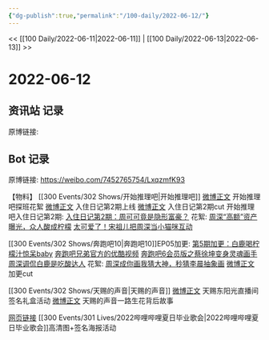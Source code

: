 ```yaml
---
{"dg-publish":true,"permalink":"/100-daily/2022-06-12/"}
---
```



<< [[100 Daily/2022-06-11\|2022-06-11]] | [[100 Daily/2022-06-13\|2022-06-13]] >>

# 2022-06-12

## 资讯站 记录

原博链接:

## Bot 记录

原博链接: https://weibo.com/7452765754/LxqzmfK93

【物料】
[[300 Events/302 Shows/开始推理吧\|开始推理吧]]
[微博正文](https://m.weibo.cn/7499016617/4779506181079976) 开始推理吧探班花絮
[微博正文](https://m.weibo.cn/2162247381/4779597143212721) 入住日记第2期上线
[微博正文](https://m.weibo.cn/1371117067/4779606278668800) 入住日记第2期cut
开始推理吧入住日记第2期:
[入住日记第2期：周可可竟是隐形富豪？](https://weibo.cn/sinaurl?u=https%3A%2F%2Fv.qq.com%2Fx%2Fcover%2Fmzc00200qdedeyd%2Fx0043qz1pdy.html)
花絮:
[周深“高额”资产曝光，众人酸成柠檬](https://weibo.cn/sinaurl?u=https%3A%2F%2Fv.qq.com%2Fx%2Fcover%2Fmzc00200qdedeyd%2Ff00431pzpne.html%3Fn_version%3D2021)
[太可爱了！宋祖儿把周深当小猫咪互动](https://weibo.cn/sinaurl?u=https%3A%2F%2Fv.qq.com%2Fx%2Fcover%2Fmzc00200qdedeyd%2Fs00434zgyxn.html%3Fn_version%3D2021)

[[300 Events/302 Shows/奔跑吧10\|奔跑吧10]]EP05加更:
[第5期加更：白鹿喝柠檬汁惊呆baby](https://weibo.cn/sinaurl?u=https%3A%2F%2Fm.v.qq.com%2Fplay.html%3Fcid%3Dmzc00200a08uylk%26vid%3Dn0043pgz3to%26ptag%3Dv_qq_com%26n_version%3D2021)
[奔跑吧兄弟官方的优酷视频](https://weibo.cn/sinaurl?u=https%3A%2F%2Fm.youku.com%2Falipay_video%2Fid_XNTg2OTY1NTMwNA%3D%3D.html%3Fspm%3Da2hww.12518357.drawer5.dzj1_2)
[奔跑吧6会员版之蔡徐坤变身灵魂画手 周深调侃白鹿是吃酸达人](https://weibo.cn/sinaurl?u=https%3A%2F%2Fm.iqiyi.com%2Fv_12qtay4a56c.html%3Fvfrm%3D2-3-0-1)
花絮:
[周深成你画我猜大神，秒猜李晨抽象画](https://weibo.cn/sinaurl?u=https%3A%2F%2Fv.qq.com%2Fx%2Fcover%2Fmzc00200a08uylk%2Fm0043q12gn8.html%3Fn_version%3D2021)
[微博正文](https://m.weibo.cn/1371117067/4779505057794783) 加更cut

[[300 Events/302 Shows/天赐的声音\|天赐的声音]]
[微博正文](https://m.weibo.cn/1315706994/4779511411117713) 天赐东阳光直播间签名礼盒活动
[微博正文](https://m.weibo.cn/7387226535/4779595691721736) 天赐的声音一路生花背后故事

[网页链接](https://weibo.cn/sinaurl?u=https%3A%2F%2Fb23.tv%2Fh7rvBJ1) [[300 Events/301 Lives/2022哔哩哔哩夏日毕业歌会\|2022哔哩哔哩夏日毕业歌会]]高清图+签名海报活动
